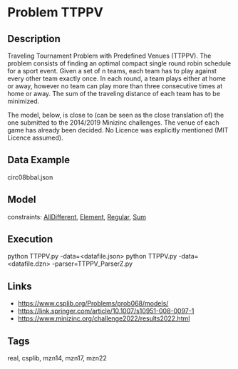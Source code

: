 # Problem TTPPV
## Description
Traveling Tournament Problem with Predefined Venues (TTPPV).
The problem consists of finding an optimal compact single round robin schedule for a sport event.
Given a set of n teams, each team has to play against every other team exactly once.
In each round, a team plays either at home or away, however no team can play more than three consecutive times at home or away.
The sum of the traveling distance of each team has to be minimized.

The model, below, is close to (can be seen as the close translation of) the one submitted to the 2014/2019 Minizinc challenges.
The venue of each game has already been decided.
No Licence was explicitly mentioned (MIT Licence assumed).

## Data Example
  circ08bbal.json

## Model
  constraints: [AllDifferent](http://pycsp.org/documentation/constraints/AllDifferent), [Element](http://pycsp.org/documentation/constraints/Element), [Regular](http://pycsp.org/documentation/constraints/Regular), [Sum](http://pycsp.org/documentation/constraints/Sum)

## Execution
  python TTPPV.py -data=<datafile.json>
  python TTPPV.py -data=<datafile.dzn> -parser=TTPPV_ParserZ.py

## Links
  - https://www.csplib.org/Problems/prob068/models/
  - https://link.springer.com/article/10.1007/s10951-008-0097-1
  - https://www.minizinc.org/challenge2022/results2022.html

## Tags
  real, csplib, mzn14, mzn17, mzn22
